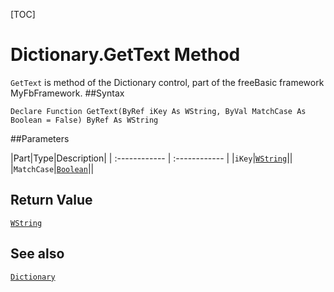 [TOC]
# Dictionary.GetText Method

`GetText` is method of the Dictionary control, part of the freeBasic framework MyFbFramework.
##Syntax
```freeBasic
Declare Function GetText(ByRef iKey As WString, ByVal MatchCase As Boolean = False) ByRef As WString
```

##Parameters

|Part|Type|Description|
| :------------ | :------------ |
|`iKey`|[`WString`]("https://www.freebasic.net/wiki/KeyPgWString")||
|`MatchCase`|[`Boolean`]("https://www.freebasic.net/wiki/KeyPgBoolean")||

## Return Value
[`WString`]("https://www.freebasic.net/wiki/KeyPgWString")
## See also
[`Dictionary`](Dictionary.md)
